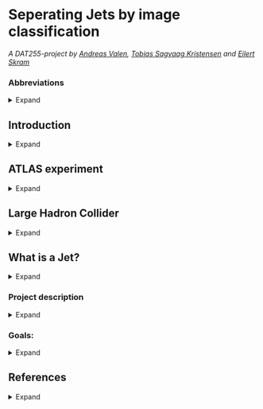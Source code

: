 # Seperating Jets by image classification
*A DAT255-project by [Andreas Valen](https://github.com/andreasvalen), [Tobias Sagvaag Kristensen](https://github.com/Tobbelobby) and [Eilert Skram](https://github.com/EilertSkram)*

### Abbreviations

<details>
  <summary>Expand</summary>

  LHC: Large Hadron Collider
  CNN: A convolutional neural network (CNN) is a type of artificial neural network used primarily for image recognition and processing, due to its ability   to recognize patterns in images. [[1]](https://www.arm.com/glossary/convolutional-neural-network)

</details> 

## Introduction

<details>
  <summary>Expand</summary>
  
  *To be filled*

</details> 
  
## ATLAS experiment

<details>
  <summary>Expand</summary>
  
  *To be filled*

</details> 

## Large Hadron Collider

<details>
  <summary>Expand</summary>
  
  *To be filled*

</details> 

## What is a Jet?

<details>
  <summary>Expand</summary>
  
  *To be filled*

</details> 

### Project description

<details>
  <summary>Expand</summary>

  Proton-proton collisions within the ATLAS experiment at The Large Hadron Collider (LHC)
  produce multiple jets. Some of the jets appear more frequent, it is important to separate the
  jets, as the ongoing research for finding new particles often look for specific jets. In addition,
  current and future collision conditions at the LHC produce a large number of less interesting
  jets, which need to be separated from the other jets.

  In this case study we will focus on classifying W-bosons, quarks, and gluons. And if time,
  broaden the scope to other particles. The dataset provided contains pictures of 2D
  representations of energy deposition from particles interacting with a colorimeter. The aim is to
  explore different models, architecture, and deep learning techniques to optimism the result.
  Convolutional neural network has been successfully applied to this task within the ATLAS
  collaboration and can be a natural starting point.

</details> 

### Goals:

<details>
  <summary>Expand</summary>

  - Classifying the different jets
  - Experiment with different models and architectures.
  - If there is time, expand to other particles.

</details> 

## References

<details>
  <summary>Expand</summary>

  [1]: https://www.arm.com/glossary/convolutional-neural-network
  
</details> 
